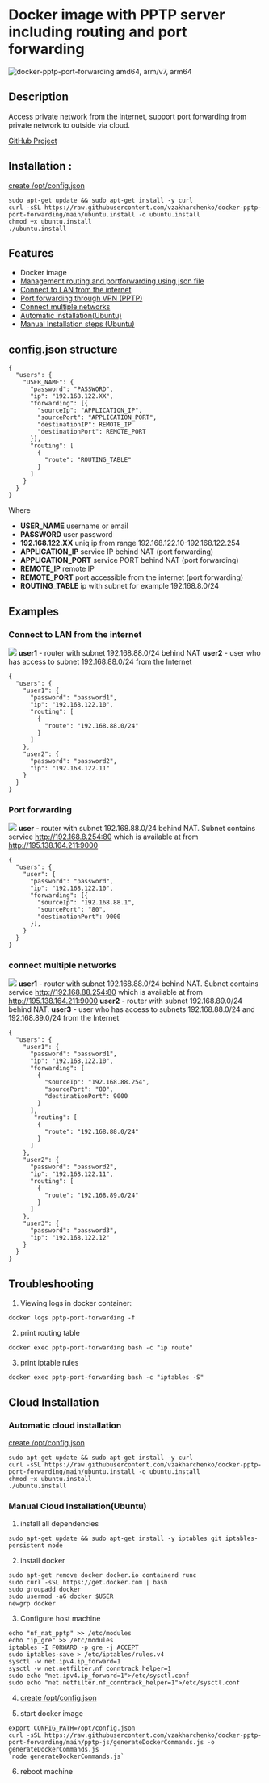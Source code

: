 # Docker image with PPTP server including routing and port forwarding
![docker-pptp-port-forwarding amd64, arm/v7, arm64](https://github.com/vzakharchenko/docker-pptp-port-forwarding/workflows/docker-pptp-port-forwarding%20amd64,%20arm/v7,%20arm64/badge.svg)
## Description
Access private network from the internet, support port forwarding from private network to outside via cloud.

[GitHub Project](https://github.com/vzakharchenko/docker-pptp-port-forwarding)
## Installation :
[create /opt/config.json](#configjson-structure)
```
sudo apt-get update && sudo apt-get install -y curl
curl -sSL https://raw.githubusercontent.com/vzakharchenko/docker-pptp-port-forwarding/main/ubuntu.install -o ubuntu.install
chmod +x ubuntu.install
./ubuntu.install
```

## Features
 - Docker image
 - [Management routing  and portforwarding using json file](#configjson-structure)
 - [Connect to LAN from the internet](#connect-to-lan-from-the--internet)
 - [Port forwarding through VPN (PPTP)](#port-forwarding)
 - [Connect multiple networks](#connect-multiple-networks)
 - [Automatic installation(Ubuntu)](#automatic-cloud-installation)
 - [Manual Installation steps (Ubuntu)](#manual-cloud-installationubuntu)

## config.json structure

```
{
  "users": {
    "USER_NAME": {
      "password": "PASSWORD",
      "ip": "192.168.122.XX",
      "forwarding": [{
        "sourceIp": "APPLICATION_IP",
        "sourcePort": "APPLICATION_PORT",
        "destinationIP": REMOTE_IP
        "destinationPort": REMOTE_PORT
      }],
      "routing": [
        {
          "route": "ROUTING_TABLE"
        }
      ]
    }
  }
}
```
Where
- **USER_NAME** username or email
- **PASSWORD** user password
- **192.168.122.XX** uniq ip from range 192.168.122.10-192.168.122.254
- **APPLICATION_IP** service IP behind NAT (port forwarding)
- **APPLICATION_PORT** service PORT behind NAT (port forwarding)
- **REMOTE_IP**  remote IP
- **REMOTE_PORT**  port accessible from the internet (port forwarding)
- **ROUTING_TABLE**  ip with subnet for example 192.168.8.0/24

## Examples

### Connect to LAN from the  internet
![](https://github.com/vzakharchenko/docker-pptp-port-forwarding/blob/main/img/pptpRouting.png?raw=true)
**user1** - router with subnet 192.168.88.0/24 behind NAT
**user2** - user who has access to subnet 192.168.88.0/24 from the Internet
```
{
  "users": {
    "user1": {
      "password": "password1",
      "ip": "192.168.122.10",
      "routing": [
        {
          "route": "192.168.88.0/24"
        }
      ]
    },
    "user2": {
      "password": "password2",
      "ip": "192.168.122.11"
    }
  }
}
```

### Port forwarding
![](https://github.com/vzakharchenko/docker-pptp-port-forwarding/blob/main/img/pptpWithRouting.png?raw=true)
**user** - router with subnet 192.168.88.0/24 behind NAT.
Subnet contains service http://192.168.8.254:80 which is available at from http://195.138.164.211:9000

```
{
  "users": {
    "user": {
      "password": "password",
      "ip": "192.168.122.10",
      "forwarding": [{
        "sourceIp": "192.168.88.1",
        "sourcePort": "80",
        "destinationPort": 9000
      }],
    }
  }
}
```
### connect multiple networks
![](https://github.com/vzakharchenko/docker-pptp-port-forwarding/blob/main/img/pptpWithRouting2.png?raw=true)
**user1** - router with subnet 192.168.88.0/24 behind NAT. Subnet contains service http://192.168.88.254:80 which is available at from http://195.138.164.211:9000
**user2** - router with subnet 192.168.89.0/24 behind NAT.
**user3** - user who has access to subnets 192.168.88.0/24 and 192.168.89.0/24 from the Internet
```
{
  "users": {
    "user1": {
      "password": "password1",
      "ip": "192.168.122.10",
      "forwarding": [
        {
          "sourceIp": "192.168.88.254",
          "sourcePort": "80",
          "destinationPort": 9000
        }
      ],
       "routing": [
        {
          "route": "192.168.88.0/24"
        }
      ]
    },
    "user2": {
      "password": "password2",
      "ip": "192.168.122.11",
      "routing": [
        {
          "route": "192.168.89.0/24"
        }
      ]
    },
    "user3": {
      "password": "password3",
      "ip": "192.168.122.12"
    }
  }
}
```


## Troubleshooting
1. Viewing logs in docker container:
```
docker logs pptp-port-forwarding -f
```
2. print routing table
```
docker exec pptp-port-forwarding bash -c "ip route"
```
3. print iptable rules
```
docker exec pptp-port-forwarding bash -c "iptables -S"
```


## Cloud Installation
### Automatic cloud installation
[create /opt/config.json](#configjson-structure)
```
sudo apt-get update && sudo apt-get install -y curl
curl -sSL https://raw.githubusercontent.com/vzakharchenko/docker-pptp-port-forwarding/main/ubuntu.install -o ubuntu.install
chmod +x ubuntu.install
./ubuntu.install
```

### Manual Cloud Installation(Ubuntu)

1. install all dependencies
```
sudo apt-get update && sudo apt-get install -y iptables git iptables-persistent node
```
2. install docker
```
sudo apt-get remove docker docker.io containerd runc
sudo curl -sSL https://get.docker.com | bash
sudo groupadd docker
sudo usermod -aG docker $USER
newgrp docker
```

3. Configure host machine
```
echo "nf_nat_pptp" >> /etc/modules
echo "ip_gre" >> /etc/modules
iptables -I FORWARD -p gre -j ACCEPT
sudo iptables-save > /etc/iptables/rules.v4
sysctl -w net.ipv4.ip_forward=1
sysctl -w net.netfilter.nf_conntrack_helper=1
sudo echo "net.ipv4.ip_forward=1">/etc/sysctl.conf
sudo echo "net.netfilter.nf_conntrack_helper=1">/etc/sysctl.conf
```
4. [create /opt/config.json](#configjson-structure)

5. start docker image

```
export CONFIG_PATH=/opt/config.json
curl -sSL https://raw.githubusercontent.com/vzakharchenko/docker-pptp-port-forwarding/main/pptp-js/generateDockerCommands.js -o generateDockerCommands.js
`node generateDockerCommands.js`
```
6. reboot machine
